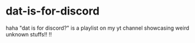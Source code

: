 # dat-is-for-discord
haha "dat is for discord?" is a playlist on my yt channel showcasing weird unknown stuffs!! !! 

